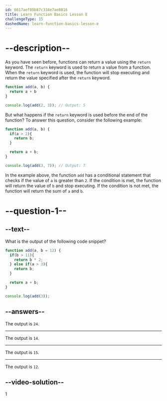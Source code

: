 ```yaml
---
id: 6617aef05b87c334e7ae8016
title: Learn Function Basics Lesson E
challengeType: 15
dashedName: learn-function-basics-lesson-e
---
```


# --description--

As you have seen before, functions can return a value using the `return` keyword. The `return` keyword is used to return a value from a function. When the `return` keyword is used, the function will stop executing and return the value specified after the `return` keyword.

```js
function add(a, b) {
  return a + b
}

console.log(add(2, 3)); // Output: 5
```

But what happens if the `return` keyword is used before the end of the function?
To answer this question, consider the following example:

```js
function add(a, b) {
  if(a > 2){
    return b;
  }

  return a + b;
}

console.log(add(3, 7)); // Output: 7
``` 

In the example above, the function `add` has a conditional statement that checks if the value of `a` is greater than `2`. If the condition is met, the function will return the value of `b` and stop executing. If the condition is not met, the function will return the sum of `a` and `b`.

# --question-1--

## --text--

What is the output of the following code snippet?

```js
function add(a, b = 12) {
  if(b > 11){
    return b * 2;
  } else if(a > 3){
    return b;
  }

  return a + b;
}

console.log(add(3));
```

## --answers--

The output is `24`.

---

The output is `14`.

---

The output is `15`.

---

The output is `12`.

## --video-solution--

1
